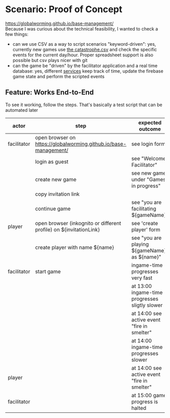 # Scenario: Proof of Concept 
https://globalworming.github.io/base-management/  
Because I was curious about the technical feasibility, I wanted to check a few things:

* can we use CSV as a way to script scenarios "keyword-driven": yes, currently new games
  use [the catastrophe.csv](src/domain/scenario/catastrophe.csv) and check the specific events for the current day/hour.
  Proper spreadsheet support is also possible but csv plays nicer with git
* can the game be "driven" by the facilitator application and a real time database: yes,
  different [services](src/component/service) keep track of time, update the firebase game state and perform the
  scripted events

## Feature: Works End-to-End
To see it working, follow the steps. That's basically a test script that can be automated later 

| actor       | step                                                               | expected outcome                               |
|-------------|--------------------------------------------------------------------|------------------------------------------------|
| facilitator | open browser on https://globalworming.github.io/base-management/   | see login form                                 |
|             | login as guest                                                     | see "Welcome Facilitator"                      |
|             | create new game                                                    | see new game under "Games in progress"         |
|             | copy invitation link                                               |                                                |
|             | continue game                                                      | see "you are facilitating ${gameName}"         |
| player      | open browser (inkognito or different profile) on ${invitationLink} | see 'create player' form                       |
|             | create player with name ${name}                                    | see "you are playing ${gameName} as ${name}"   |
| facilitator | start game                                                         | ingame-time progresses very fast               |
|             |                                                                    | at 13:00 ingame-time progresses sligtly slower |
|             |                                                                    | at 14:00 see active event "fire in smelter"    |
|             |                                                                    | at 14:00 ingame-time progresses slower         |
| player      |                                                                    | at 14:00 see active event "fire in smelter"    |
| facilitator |                                                                    | at 15:00 game progress is halted               |
